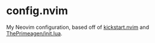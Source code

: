 # config.nvim

My Neovim configuration, based off of [kickstart.nvim](https://github.com/nvim-lua/kickstart.nvim) and [ThePrimeagen/init.lua](https://github.com/ThePrimeagen/init.lua).
